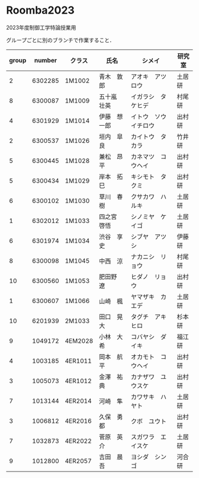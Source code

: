 # Roomba2023
2023年度制御工学特論授業用

グループごとに別のブランチで作業すること．

| group | number | クラス | 氏名 | シメイ | 研究室 |
| ---- | ---- | ---- | ---- | ---- | ---- |
| 2 |	6302285	|	1M1002	|	青木　敦郎	|	アオキ　アツロウ		|	土居研	|
| 8 |	6300087	|	1M1009	|	五十嵐　壮英	|	イガラシ　タケヒデ		|	村尾研	|
| 4 |	6301929	|	1M1014	|	伊藤　想一郎	|	イトウ　ソウイチロウ		|	出村研	|
| 2 |	6300537	|	1M1026	|	垣内　皐良	|	カイトウ　タカラ		|	竹井研	|
| 5 |	6300445	|	1M1028	|	兼松　昂平	|	カネマツ　コウヘイ		|	出村研	|
| 5 |	6300434	|	1M1029	|	岸本　拓巳	|	キシモト　タクミ		|	出村研	|
| 6 |	6300102	|	1M1030	|	草川　春樹	|	クサカワ　ハルキ		|	土居研	|
| 1 |	6302012	|	1M1033	|	四之宮　啓悟	|	シノミヤ　ケイゴ		|	土居研	|
| 6 |	6301974	|	1M1034	|	渋谷　享史	|	シブヤ　アツシ		|	伊藤研	|
| 8 |	6300098	|	1M1045	|	中西　涼	|	ナカニシ　リョウ		|	村尾研	|
| 10 |	6300560	|	1M1053	|	肥田野　遼	|	ヒダノ　リョウ		|	出村研	|
| 1 |	6300607	|	1M1066	|	山崎　楓	|	ヤマザキ　カエデ		|	土居研	|
| 10 |	6201939	|	2M1033	|	田口　晃大	|	タグチ　アキヒロ		|	杉本研	|
| 9 |	1049172	|	4EM2028	|	小林　大希	|	コバヤシ　ダイキ		|	福江研	|
| 4 |	1003185	|	4ER1011	|	岡本　航平	|	オカモト　コウヘイ		|	出村研	|
| 3 |	1005073	|	4ER1012	|	金澤　祐典	|	カナザワ　ユウスケ		|	出村研	|
| 7 |	1013144	|	4ER2014	|	河崎　隼	|	カワサキ　ハヤト		|	土居研	|
| 3 |	1006812	|	4ER2016	|	久保　勇都	|	クボ　ユウト		|	出村研	|
| 7 |	1032873	|	4ER2022	|	菅原　英介	|	スガワラ　エイスケ		|	土居研	|
| 9 |	1012800	|	4ER2057	|	吉田　晨吾	|	ヨシダ　シンゴ		|	河合研	|

